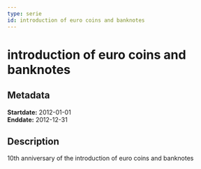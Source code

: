 ```yaml
---
type: serie
id: introduction of euro coins and banknotes
---
```


# introduction of euro coins and banknotes

## Metadata

**Startdate:** 2012-01-01\
**Enddate:** 2012-12-31

## Description

10th anniversary of the introduction of euro coins and banknotes

